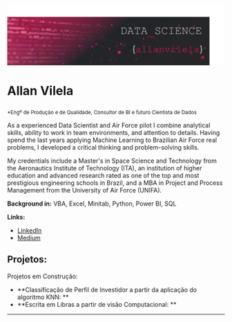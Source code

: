 
<p align="center">
  <img src="banner_github.png" >
</p>

# Allan Vilela
<sub>*Engº de Produção e de Qualidade, Consultor de BI e futuro Cientista de Dados</sub>

As a experienced Data Scientist and Air Force pilot I combine analytical skills, ability to work in team environments, and attention to details. Having spend the last years applying Machine Learning to Brazilian Air Force real problems, I developed a critical thinking and problem-solving skills.

My credentials include a Master's in Space Science and Technology from the Aeronautics Institute of Technology (ITA), an institution of higher education and advanced research rated as one of the top and most prestigious engineering schools in Brazil, and a MBA in Project and Process Management from the University of Air Force (UNIFA).

**Background in:** VBA, Excel, Minitab, Python, Power BI, SQL

**Links:**
* [LinkedIn](https://www.linkedin.com/in/allanvileladashs/)
* [Medium](https://www.medium.com)


## Projetos:
Projetos em Construção:

* **Classificação de Perfil de Investidor a partir da aplicação do algoritmo KNN: **
* **Escrita em Libras a partir de visão Computacional: **


---


